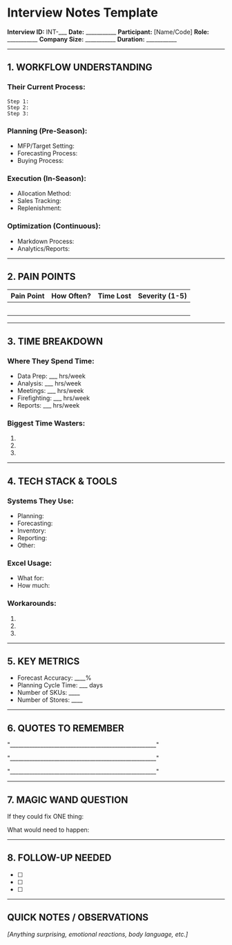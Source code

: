 # Interview Notes Template

**Interview ID:** INT-___
**Date:** ___________
**Participant:** [Name/Code]
**Role:** ___________
**Company Size:** ___________
**Duration:** ___________

---

## 1. WORKFLOW UNDERSTANDING

### Their Current Process:
```
Step 1:
Step 2:
Step 3:
```

### Planning (Pre-Season):
- MFP/Target Setting:
- Forecasting Process:
- Buying Process:

### Execution (In-Season):
- Allocation Method:
- Sales Tracking:
- Replenishment:

### Optimization (Continuous):
- Markdown Process:
- Analytics/Reports:

---

## 2. PAIN POINTS

| Pain Point | How Often? | Time Lost | Severity (1-5) |
|------------|------------|-----------|----------------|
| | | | |
| | | | |
| | | | |
| | | | |
| | | | |

---

## 3. TIME BREAKDOWN

### Where They Spend Time:
- Data Prep: ___ hrs/week
- Analysis: ___ hrs/week
- Meetings: ___ hrs/week
- Firefighting: ___ hrs/week
- Reports: ___ hrs/week

### Biggest Time Wasters:
1.
2.
3.

---

## 4. TECH STACK & TOOLS

### Systems They Use:
- Planning:
- Forecasting:
- Inventory:
- Reporting:
- Other:

### Excel Usage:
- What for:
- How much:

### Workarounds:
1.
2.
3.

---

## 5. KEY METRICS

- Forecast Accuracy: ____%
- Planning Cycle Time: ___ days
- Number of SKUs: ____
- Number of Stores: ____

---

## 6. QUOTES TO REMEMBER

"_____________________________________________________"

"_____________________________________________________"

"_____________________________________________________"

---

## 7. MAGIC WAND QUESTION

If they could fix ONE thing:


What would need to happen:


---

## 8. FOLLOW-UP NEEDED

- [ ]
- [ ]
- [ ]

---

## QUICK NOTES / OBSERVATIONS

*[Anything surprising, emotional reactions, body language, etc.]*